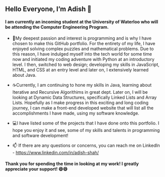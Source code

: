 ## Hello Everyone, I’m Adish 👋

#### I am currently an incoming student at the University of Waterloo who will be attending the Computer Engineering Program. 
- :iphone:My deepest passion and interest is programming and is why I have chosen to make this GitHub portfolio. For the entirety of my life, I have enjoyed solving complex puzzles and mathematical problems.
Due to this reason, I have indulged myself into the tech world for some time now and initiated my coding adventure with Python at an introductory level. I then, switched 
to web design; developing my skills in JavaScript, HTML, and CSS at an entry level and later on, I extensively learned about Java. 


- :coffee:Currently, I am continuing to hone my skills in Java, learning about Iterative and Recursive Algorithims in great dept. Later on,
I will be looking at Dynamic Data Structures, specifically Linked Lists and Array Lists. Hopefully as I make progress in this exciting and long coding journey,
I can make a front-end developed website that will list all the accomplishments I have made, using my software knowledge. 


- :computer:I have listed some of the projects that I have done onto this portfolio. I hope you enjoy it and see, some of my skills and talents in
programming and software development! 


- 📫 If there are any questions or concerns, you can reach me on LinkedIn - https://www.linkedin.com/in/adish-shah/


#### Thank you for spending the time in looking at my work! I greatly appreciate your support! :smile::smile:  

<!---
adke/adke is a ✨ special ✨ repository because its `README.md` (this file) appears on your GitHub profile.
You can click the Preview link to take a look at your changes.
--->
